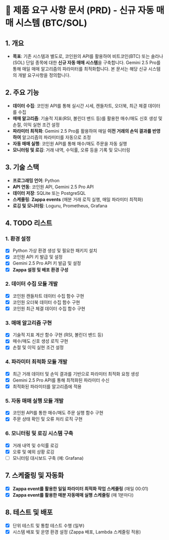 # 📄 제품 요구 사항 문서 (PRD) - 신규 자동 매매 시스템 (BTC/SOL)

## 1. 개요

- **목표**: 기존 시스템과 별도로, 코인원의 API를 활용하여 비트코인(BTC) 또는 솔라나(SOL) 단일 종목에 대한 **신규 자동 매매 시스템**을 구축합니다. Gemini 2.5 Pro를 통해 매일 매매 알고리즘의 파라미터를 최적화합니다. 본 문서는 해당 신규 시스템의 개발 요구사항을 정의합니다.

## 2. 주요 기능

- **데이터 수집**: 코인원 API를 통해 실시간 시세, 캔들차트, 오더북, 최근 체결 데이터를 수집
- **매매 알고리즘**: 기술적 지표(RSI, 볼린더 밴드 등)를 활용한 매수/매도 신호 생성 및 손절, 이익 실현 조건 설정
- **파라미터 최적화**: Gemini 2.5 Pro를 활용하여 매일 **이전 거래의 손익 결과를 반영하여** 알고리즘의 파라미터를 자동으로 조정
- **자동 매매 실행**: 코인원 API를 통해 매수/매도 주문을 자동 실행
- **모니터링 및 로깅**: 거래 내역, 수익률, 오류 등을 기록 및 모니터링

## 3. 기술 스택

- **프로그래밍 언어**: Python
- **API 연동**: 코인원 API, Gemini 2.5 Pro API
- **데이터 저장**: SQLite 또는 PostgreSQL
- **스케줄링**: **Zappa events** (매분 거래 로직 실행, 매일 파라미터 최적화)
- **로깅 및 모니터링**: Loguru, Prometheus, Grafana

## 4. TODO 리스트

### 1. 환경 설정

- [x] Python 가상 환경 생성 및 필요한 패키지 설치
- [x] 코인원 API 키 발급 및 설정
- [x] Gemini 2.5 Pro API 키 발급 및 설정
- [x] **Zappa 설정 및 배포 환경 구성**

### 2. 데이터 수집 모듈 개발

- [x] 코인원 캔들차트 데이터 수집 함수 구현
- [x] 코인원 오더북 데이터 수집 함수 구현
- [x] 코인원 최근 체결 데이터 수집 함수 구현

### 3. 매매 알고리즘 구현

- [x] 기술적 지표 계산 함수 구현 (RSI, 볼린더 밴드 등)
- [x] 매수/매도 신호 생성 로직 구현
- [x] 손절 및 이익 실현 조건 설정

### 4. 파라미터 최적화 모듈 개발

- [x] 최근 거래 데이터 및 손익 결과를 기반으로 파라미터 최적화 요청 생성
- [x] Gemini 2.5 Pro API를 통해 최적화된 파라미터 수신
- [x] 최적화된 파라미터를 알고리즘에 적용

### 5. 자동 매매 실행 모듈 개발

- [x] 코인원 API를 통한 매수/매도 주문 실행 함수 구현
- [x] 주문 상태 확인 및 오류 처리 로직 구현

### 6. 모니터링 및 로깅 시스템 구축

- [x] 거래 내역 및 수익률 로깅
- [x] 오류 및 예외 상황 로깅
- [ ] 모니터링 대시보드 구축 (예: Grafana)

## 7. 스케줄링 및 자동화

- [x] **Zappa event를 활용한 일일 파라미터 최적화 작업 스케줄링** (매일 00:01)
- [x] **Zappa event를 활용한 매분 자동매매 실행 스케줄링** (매 1분마다)

## 8. 테스트 및 배포

- [x] 단위 테스트 및 통합 테스트 수행 (일부)
- [x] 시스템 배포 및 운영 환경 설정 (Zappa 배포, Lambda 스케줄링 적용)
